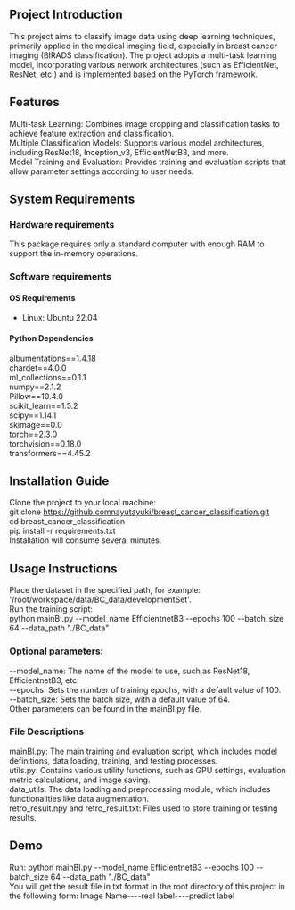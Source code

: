 ## Project Introduction
This project aims to classify image data using deep learning techniques, primarily applied in the medical imaging field, especially in breast cancer imaging (BIRADS classification). The project adopts a multi-task learning model, incorporating various network architectures (such as EfficientNet, ResNet, etc.) and is implemented based on the PyTorch framework.

## Features
Multi-task Learning: Combines image cropping and classification tasks to achieve feature extraction and classification.  
Multiple Classification Models: Supports various model architectures, including ResNet18, Inception_v3, EfficientNetB3, and more.  
Model Training and Evaluation: Provides training and evaluation scripts that allow parameter settings according to user needs.  

## System Requirements
### Hardware requirements
This package requires only a standard computer with enough RAM to support the in-memory operations.
### Software requirements
#### OS Requirements
- Linux: Ubuntu 22.04
#### Python Dependencies
albumentations==1.4.18  
chardet==4.0.0  
ml_collections==0.1.1  
numpy==2.1.2  
Pillow==10.4.0  
scikit_learn==1.5.2  
scipy==1.14.1  
skimage==0.0  
torch==2.3.0  
torchvision==0.18.0  
transformers==4.45.2  
 
## Installation Guide
Clone the project to your local machine:  
git clone https://github.comnayutayuki/breast_cancer_classification.git  
cd breast_cancer_classification  
pip install -r requirements.txt   
Installation will consume several minutes.

## Usage Instructions
Place the dataset in the specified path, for example: '/root/workspace/data/BC_data/developmentSet'.  
Run the training script:  
python mainBI.py --model_name EfficientnetB3 --epochs 100 --batch_size 64 --data_path "./BC_data"  

### Optional parameters:
--model_name: The name of the model to use, such as ResNet18, EfficientnetB3, etc.  
--epochs: Sets the number of training epochs, with a default value of 100.  
--batch_size: Sets the batch size, with a default value of 64.  
Other parameters can be found in the mainBI.py file.  

### File Descriptions
mainBI.py: The main training and evaluation script, which includes model definitions, data loading, training, and testing processes.  
utils.py: Contains various utility functions, such as GPU settings, evaluation metric calculations, and image saving.  
data_utils: The data loading and preprocessing module, which includes functionalities like data augmentation.  
retro_result.npy and retro_result.txt: Files used to store training or testing results.  

## Demo
Run: python mainBI.py --model_name EfficientnetB3 --epochs 100 --batch_size 64 --data_path "./BC_data"  
You will get the result file in txt format in the root directory of this project in the following form:
Image Name----real label----predict label
